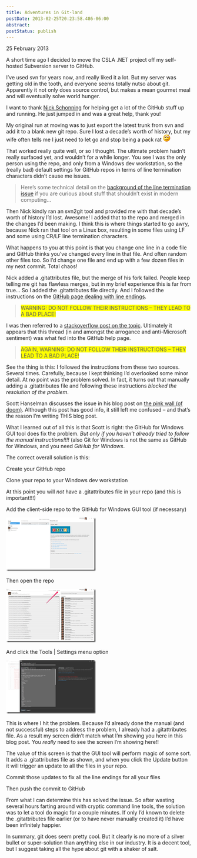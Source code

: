 ```yaml
---
title: Adventures in Git-land
postDate: 2013-02-25T20:23:58.486-06:00
abstract: 
postStatus: publish
---
```

25 February 2013

A short time ago I decided to move the CSLA .NET project off my self-hosted Subversion server to GitHub.

I’ve used svn for years now, and really liked it a lot. But my server was getting old in the tooth, and everyone seems totally nutso about git. Apparently it not only does source control, but makes a mean gourmet meal and will eventually solve world hunger.

I want to thank [Nick Schonning](https://github.com/nschonni) for helping get a lot of the GitHub stuff up and running. He just jumped in and was a great help, thank you!

My original run at moving was to just export the latest trunk from svn and add it to a blank new git repo. Sure I lost a decade’s worth of history, but my wife often tells me I just need to let go and stop being a pack rat ![Smile](binary/Windows-Live-Writer/Adventures-in-Git-land_117E9/wlEmoticon-smile_2.png)

That worked really quite well, or so I thought. The ultimate problem hadn’t really surfaced yet, and wouldn’t for a while longer. You see I was the only person using the repo, and only from a Windows dev workstation, so the (really bad) default settings for GitHub repos in terms of line termination characters didn’t cause me issues.


> Here’s some technical detail on the [background of the line termination issue](http://timclem.wordpress.com/2012/03/01/mind-the-end-of-your-line/) if you are curious about stuff that shouldn’t exist in modern computing…


Then Nick kindly ran an svn2git tool and provided me with that decade’s worth of history I’d lost. Awesome! I added that to the repo and merged in the changes I’d been making. I think this is where things started to go awry, because Nick ran that tool on a Linux box, resulting in some files using LF and some using CR/LF line termination characters.

What happens to you at this point is that you change one line in a code file and GitHub thinks you’ve changed every line in that file. And often random other files too. So I’d change one file and end up with a few dozen files in my next commit. Total chaos!

Nick added a .gitattributes file, but the merge of his fork failed. People keep telling me git has flawless merges, but in my brief experience this is far from true… So I added the .gitattributes file directly. And I followed the instructions on the [GitHub page dealing with line endings](https://help.github.com/articles/dealing-with-line-endings).


> <font style="background-color: #ffff00">WARNING: DO NOT FOLLOW THEIR INSTRUCTIONS – THEY LEAD TO A BAD PLACE!</font>


I was then referred to a [stackoverflow post on the topic](http://stackoverflow.com/questions/170961/whats-the-best-crlf-handling-strategy-with-git). Ultimately it appears that this thread (in and amongst the arrogance and anti-Microsoft sentiment) was what fed into the GitHub help page.


> <font style="background-color: #ffff00">AGAIN, WARNING: DO NOT FOLLOW THEIR INSTRUCTIONS – THEY LEAD TO A BAD PLACE!</font>


See the thing is this: I followed the instructions from these two sources. Several times. Carefully, because I kept thinking I’d overlooked some minor detail. At no point was the problem solved. In fact, it turns out that manually adding a .gitattributes file and following these instructions *blocked the resolution of the problem*.

Scott Hanselman discusses the issue in his blog post on [the pink wall (of doom)](http://www.hanselman.com/blog/YoureJustAnotherCarriageReturnLineFeedInTheWall.aspx). Although this post has good info, it still left me confused – and that’s the reason I’m writing THIS blog post.

What I learned out of all this is that Scott is right: the GitHub for Windows GUI tool does fix the problem. *But only if you haven’t already tried to follow the manual instructions!!!!* (also Git for Windows is not the same as GitHub for Windows, and you need *GitHub for Windows*.

The correct overall solution is this:

Create your GitHub repo

Clone your repo to your Windows dev workstation

At this point you will *not* have a .gitattributes file in your repo (and this is important!!!)

Add the client-side repo to the GitHub for Windows GUI tool (if necessary)

[![image](binary/Windows-Live-Writer/Adventures-in-Git-land_117E9/image_thumb.png "image")](binary/Windows-Live-Writer/Adventures-in-Git-land_117E9/image_2.png)

Then open the repo

[![image](binary/Windows-Live-Writer/Adventures-in-Git-land_117E9/image_thumb_1.png "image")](binary/Windows-Live-Writer/Adventures-in-Git-land_117E9/image_4.png)

And click the Tools | Settings menu option

[![image](binary/Windows-Live-Writer/Adventures-in-Git-land_117E9/image_thumb_2.png "image")](binary/Windows-Live-Writer/Adventures-in-Git-land_117E9/image_6.png)

This is where I hit the problem. Because I’d already done the manual (and not successful) steps to address the problem, I already had a .gitattributes file. As a result my screen didn’t match what I’m showing you here in this blog post. You *really* need to see the screen I’m showing here!!

The value of this screen is that the GUI tool will perform magic of some sort. It adds a .gitattributes file as shown, and when you click the Update button it will trigger an update to all the files in your repo.

Commit those updates to fix all the line endings for all your files

Then push the commit to GitHub

From what I can determine this has solved the issue. So after wasting several hours farting around with cryptic command line tools, the solution was to let a tool do magic for a couple minutes. If only I’d known to delete the .gitattributes file earlier (or to have never manually created it) I’d have been infinitely happier.

In summary, git does seem pretty cool. But it clearly is no more of a silver bullet or super-solution than anything else in our industry. It is a decent tool, but I suggest taking all the hype about git with a shaker of salt.

